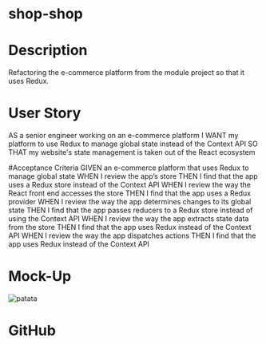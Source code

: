 # shop-shop

# Description
Refactoring the e-commerce platform from the module project so that it uses Redux.

# User Story
AS a senior engineer working on an e-commerce platform
I WANT my platform to use Redux to manage global state instead of the Context API
SO THAT my website's state management is taken out of the React ecosystem

#Acceptance Criteria
GIVEN an e-commerce platform that uses Redux to manage global state
WHEN I review the app’s store
THEN I find that the app uses a Redux store instead of the Context API
WHEN I review the way the React front end accesses the store
THEN I find that the app uses a Redux provider
WHEN I review the way the app determines changes to its global state
THEN I find that the app passes reducers to a Redux store instead of using the Context API
WHEN I review the way the app extracts state data from the store
THEN I find that the app uses Redux instead of the Context API
WHEN I review the way the app dispatches actions
THEN I find that the app uses Redux instead of the Context API

# Mock-Up
![patata](https://user-images.githubusercontent.com/95842420/183378505-d5654f12-c956-4bfe-adfa-d35164867950.gif)

# GitHub
